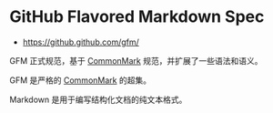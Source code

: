 # GitHub Flavored Markdown Spec

- <https://github.github.com/gfm/>

GFM 正式规范，基于 [CommonMark] 规范，并扩展了一些语法和语义。

GFM 是严格的 [CommonMark] 的超集。

Markdown 是用于编写结构化文档的纯文本格式。

[CommonMark]: https://github.com/commonmark/commonmark-spec
